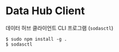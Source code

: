 # Data Hub Client

데이터 허브 클라이언트 CLI 프로그램 (`sodasctl`)

```shell script
$ sudo npm install -g .
$ sodasctl
```
